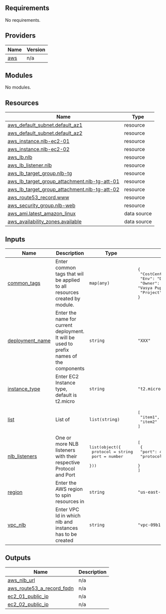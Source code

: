 <!-- BEGIN_TF_DOCS -->
## Requirements

No requirements.
<tba>

## Providers

| Name | Version |
|------|---------|
| <a name="provider_aws"></a> [aws](#provider\_aws) | n/a |

## Modules

No modules.

## Resources

| Name | Type |
|------|------|
| [aws_default_subnet.default_az1](https://registry.terraform.io/providers/hashicorp/aws/latest/docs/resources/default_subnet) | resource |
| [aws_default_subnet.default_az2](https://registry.terraform.io/providers/hashicorp/aws/latest/docs/resources/default_subnet) | resource |
| [aws_instance.nlb-ec2-01](https://registry.terraform.io/providers/hashicorp/aws/latest/docs/resources/instance) | resource |
| [aws_instance.nlb-ec2-02](https://registry.terraform.io/providers/hashicorp/aws/latest/docs/resources/instance) | resource |
| [aws_lb.nlb](https://registry.terraform.io/providers/hashicorp/aws/latest/docs/resources/lb) | resource |
| [aws_lb_listener.nlb](https://registry.terraform.io/providers/hashicorp/aws/latest/docs/resources/lb_listener) | resource |
| [aws_lb_target_group.nlb-tg](https://registry.terraform.io/providers/hashicorp/aws/latest/docs/resources/lb_target_group) | resource |
| [aws_lb_target_group_attachment.nlb-tg-att-01](https://registry.terraform.io/providers/hashicorp/aws/latest/docs/resources/lb_target_group_attachment) | resource |
| [aws_lb_target_group_attachment.nlb-tg-att-02](https://registry.terraform.io/providers/hashicorp/aws/latest/docs/resources/lb_target_group_attachment) | resource |
| [aws_route53_record.www](https://registry.terraform.io/providers/hashicorp/aws/latest/docs/resources/route53_record) | resource |
| [aws_security_group.nlb-web](https://registry.terraform.io/providers/hashicorp/aws/latest/docs/resources/security_group) | resource |
| [aws_ami.latest_amazon_linux](https://registry.terraform.io/providers/hashicorp/aws/latest/docs/data-sources/ami) | data source |
| [aws_availability_zones.available](https://registry.terraform.io/providers/hashicorp/aws/latest/docs/data-sources/availability_zones) | data source |

## Inputs

| Name | Description | Type | Default | Required |
|------|-------------|------|---------|:--------:|
| <a name="input_common_tags"></a> [common\_tags](#input\_common\_tags) | Enter common tags that wil be applied to all resources created by module. | `map(any)` | <pre>{<br>  "CostCenter": "2345",<br>  "Env": "Dev",<br>  "Owner": "Vasya Pupkin",<br>  "Project": "MissionImpossible"<br>}</pre> | no |
| <a name="input_deployment_name"></a> [deployment\_name](#input\_deployment\_name) | Enter the name for current deployment. It will be used to prefix names of the components | `string` | `"XXX"` | no |
| <a name="input_instance_type"></a> [instance\_type](#input\_instance\_type) | Enter EC2 Instance type, default is t2.micro | `string` | `"t2.micro"` | no |
| <a name="input_list"></a> [list](#input\_list) | List of | `list(string)` | <pre>[<br>  "item1",<br>  "item2"<br>]</pre> | no |
| <a name="input_nlb_listeners"></a> [nlb\_listeners](#input\_nlb\_listeners) | One or more NLB listeners with their respective Protocol and Port | <pre>list(object({<br>    protocol = string<br>    port     = number<br>  }))</pre> | <pre>[<br>  {<br>    "port": 443,<br>    "protocol": "tcp"<br>  }<br>]</pre> | no |
| <a name="input_region"></a> [region](#input\_region) | Enter the AWS region to spin resources in | `string` | `"us-east-1"` | no |
| <a name="input_vpc_nlb"></a> [vpc\_nlb](#input\_vpc\_nlb) | Enter VPC Id in which nlb and instances has to be created | `string` | `"vpc-09b1d251ab7e0b54c"` | no |

## Outputs

| Name | Description |
|------|-------------|
| <a name="output_aws_nlb_url"></a> [aws\_nlb\_url](#output\_aws\_nlb\_url) | n/a |
| <a name="output_aws_route53_a_record_fqdn"></a> [aws\_route53\_a\_record\_fqdn](#output\_aws\_route53\_a\_record\_fqdn) | n/a |
| <a name="output_ec2_01_public_ip"></a> [ec2\_01\_public\_ip](#output\_ec2\_01\_public\_ip) | n/a |
| <a name="output_ec2_02_public_ip"></a> [ec2\_02\_public\_ip](#output\_ec2\_02\_public\_ip) | n/a |
<!-- END_TF_DOCS -->
